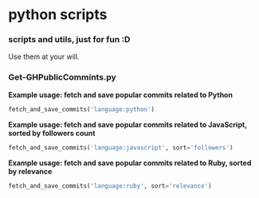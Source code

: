 # python scripts

### scripts and utils, just for fun :D

Use them at your will.

### Get-GHPublicCommints.py

**Example usage: fetch and save popular commits related to Python**
```python
fetch_and_save_commits('language:python')
```

**Example usage: fetch and save popular commits related to JavaScript, sorted by followers count**
```python
fetch_and_save_commits('language:javascript', sort='followers')
```

**Example usage: fetch and save popular commits related to Ruby, sorted by relevance**
```python
fetch_and_save_commits('language:ruby', sort='relevance')
```

